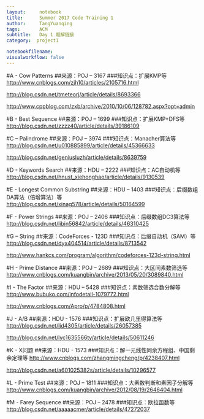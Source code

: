 ```yaml
---
layout:     notebook
title:      Summer 2017 Code Training 1
author:     TangYuanqing
tags: 		ACM
subtitle:   Day 1 题解链接
category:  project1

notebookfilename:
visualworkflow: false
---
```



#A - Cow Patterns
##来源：POJ – 3167
###知识点：扩展KMP等
http://www.cnblogs.com/zjh10/articles/2105716.html

http://blog.csdn.net/tmeteorj/article/details/8693366

http://www.cppblog.com/zxb/archive/2010/10/06/128782.aspx?opt=admin


#B - Best Sequence
##来源：POJ – 1699
###知识点：扩展KMP+DFS等
http://blog.csdn.net/zzzz40/article/details/39186109


#C – Palindrome
##来源：POJ – 3974
###知识点：Manacher算法等
http://blog.csdn.net/u010885899/article/details/45366633

http://blog.csdn.net/geniusluzh/article/details/8639759


#D - Keywords Search
##来源：HDU – 2222
###知识点：AC自动机等
http://blog.csdn.net/hnust_xiehonghao/article/details/9130539


#E - Longest Common Substring
##来源：HDU – 1403
###知识点：后缀数组DA算法（倍增算法）等
http://blog.csdn.net/xinag578/article/details/50164599


#F - Power Strings
##来源：POJ – 2406
###知识点：后缀数组DC3算法等
http://blog.csdn.net/libin56842/article/details/46310425


#G – String
##来源：CodeForces - 123D
###知识点：后缀自动机（SAM）等
http://blog.csdn.net/dyx404514/article/details/8713542

http://www.hankcs.com/program/algorithm/codeforces-123d-string.html


#H - Prime Distance
##来源：POJ – 2689
###知识点：大区间素数筛选等
http://www.cnblogs.com/kuangbin/archive/2013/05/20/3089840.html


#I - The Factor
##来源：HDU – 5428
###知识点：素数筛选合数分解等
http://www.bubuko.com/infodetail-1079772.html

http://www.cnblogs.com/Apro/p/4784808.html


#J - A/B
##来源：HDU - 1576
###知识点：扩展欧几里得算法等
http://blog.csdn.net/ljd4305/article/details/26057385

http://blog.csdn.net/lyc1635566ty/article/details/50611246


#K - X问题
##来源：HDU - 1573
###知识点：解一元线性同余方程组、中国剩余定理等
http://www.cnblogs.com/zhangmingcheng/p/4238407.html

http://blog.csdn.net/a601025382s/article/details/10296577


#L - Prime Test
##来源：POJ – 1811
###知识点：大素数判断和素因子分解等
http://www.cnblogs.com/kuangbin/archive/2012/08/19/2646404.html


#M - Farey Sequence
##来源：POJ – 2478
###知识点：欧拉函数等
http://blog.csdn.net/aaaaacmer/article/details/47272037
